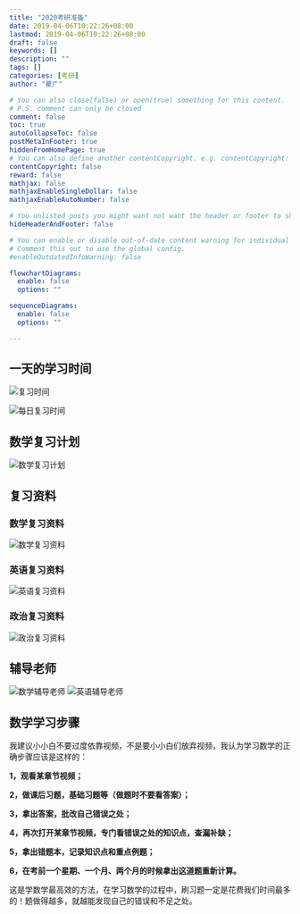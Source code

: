 ```yaml
---
title: "2020考研准备"
date: 2019-04-06T10:22:26+08:00
lastmod: 2019-04-06T10:22:26+08:00
draft: false
keywords: []
description: ""
tags: []
categories: [考研]
author: "瞿广"

# You can also close(false) or open(true) something for this content.
# P.S. comment can only be closed
comment: false
toc: true
autoCollapseToc: false
postMetaInFooter: true
hiddenFromHomePage: true
# You can also define another contentCopyright. e.g. contentCopyright: "This is another copyright."
contentCopyright: false
reward: false
mathjax: false
mathjaxEnableSingleDollar: false
mathjaxEnableAutoNumber: false

# You unlisted posts you might want not want the header or footer to show
hideHeaderAndFooter: false

# You can enable or disable out-of-date content warning for individual post.
# Comment this out to use the global config.
#enableOutdatedInfoWarning: false

flowchartDiagrams:
  enable: false
  options: ""

sequenceDiagrams: 
  enable: false
  options: ""

---
```


<!--more-->

## 一天的学习时间

![复习时间](/img/kaoyan/复习时间.png)

![每日复习时间](/img/kaoyan/每日复习时间.png)



## 数学复习计划

![数学复习计划](/img/kaoyan/数学复习计划.png)

## 复习资料

### 数学复习资料
![数学复习资料](/img/kaoyan/数学复习资料.png)

### 英语复习资料
![英语复习资料](/img/kaoyan/英语复习资料.png)
### 政治复习资料
![政治复习资料](/img/kaoyan/政治复习资料.png)

## 辅导老师
![数学辅导老师](/img/kaoyan/数学辅导老师.png)
![英语辅导老师](/img/kaoyan/英语辅导老师.png)


## 数学学习步骤
我建议小小白不要过度依靠视频，不是要小小白们放弃视频，我认为学习数学的正确步骤应该是这样的：



**1，观看某章节视频；**

**2，做课后习题，基础习题等（做题时不要看答案）；**

**3，拿出答案，批改自己错误之处；**

**4，再次打开某章节视频，专门看错误之处的知识点，查漏补缺；**

**5，拿出错题本，记录知识点和重点例题；**

**6，在考前一个星期、一个月、两个月的时候拿出这道题重新计算。**




这是学数学最高效的方法，在学习数学的过程中，刷习题一定是花费我们时间最多的！题做得越多，就越能发现自己的错误和不足之处。